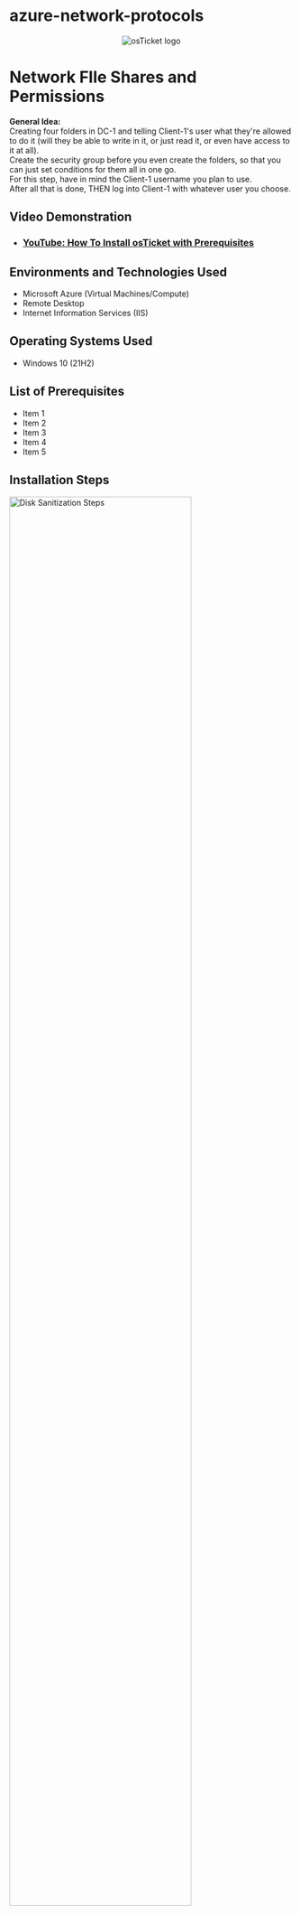 # azure-network-protocols

<p align="center">
<img src="https://i.imgur.com/Clzj7Xs.png" alt="osTicket logo"/>
</p>

<h1>Network FIle Shares and Permissions </h1>
<strong> General Idea: </strong><br>
Creating four folders in DC-1 and telling Client-1's user what they're allowed to do it (will they be able to write in it, or just read it, or even have access to it at all). <br>
Create the security group before you even create the folders, so that you can just set conditions for them all in one go. <br>
For this step, have in mind the Client-1 username you plan to use. <br>
After all that is done, THEN log into Client-1 with whatever user you choose. <br>

<h2>Video Demonstration</h2>

- ### [YouTube: How To Install osTicket with Prerequisites](https://www.youtube.com)

<h2>Environments and Technologies Used</h2>

- Microsoft Azure (Virtual Machines/Compute)
- Remote Desktop
- Internet Information Services (IIS)

<h2>Operating Systems Used </h2>

- Windows 10</b> (21H2)

<h2>List of Prerequisites</h2>

- Item 1
- Item 2
- Item 3
- Item 4
- Item 5

<h2>Installation Steps</h2>

<p>
<img src="https://i.imgur.com/DJmEXEB.png" height="80%" width="80%" alt="Disk Sanitization Steps"/>
</p>
<p>
<strong> Create some sample file shares with various permissions </strong><br>
<strong> Note: ORDER MATTERS! Log in to DC-1 first in order to get a user to log into Client-1 with </strong><br>
<strong> Connect/log into DC-1 as your domain admin account (mydomain.com\jane_admin) </strong><br>
<strong> Connect/log into Client-1 as a normal user (mydomain\<someuser>) </strong><br>
<strong> On DC-1, on the C:\ drive, create 4 folders: “read-access”, “write-access”, “no-access”, “accounting” </strong><br><br> 
<strong> Set the following permissions (share the folder) for the “Domain Users” group: </strong><br>
<strong> Folder: “read-access”, Group: “Domain Users”, Permission: “Read” </strong><br>
<strong> Mnemonic: </strong> D. U. read  <br>
<strong> Folder: “write-access”,  Group: “Domain Users”, Permissions: “Read/Write” </strong><br>
<strong> Mnemonic: </strong> D.U. read or write <br>
<strong> Folder: “no-access”, Group: “Domain Admins”, “Permissions: “Read/Write” </strong><br>
<strong> Mnemonic: </strong> DAd I no READ OR WRITE <br>
<strong> (Skip accounting for now) </strong> <br>
<strong> Mnemonic: </strong> ACCOUNTANTS READ & WRITE <br>

<strong> Attempt to access file shares as a normal user </strong><br> <em>honestly, can skip for now </em>
On Client-1, navigate to the shared folder (start, run, \\dc-1) <br>
Try to access the folders you just created. Which folders can you access? Which folders can you create stuff in? Does it make sense? <br>

<strong> Create an “ACCOUNTANTS” Security Group, assign permissions, an test access </strong><br>
<strong> Go back to DC-1, in Active Directory, create a security group called “ACCOUNTANTS” </strong><br>
On the “accounting” folder you created earlier, set the following permissions: <br>
<strong> Folder: “accounting”, Group: “ACCOUNTANTS”, Permissions: “Read/Write” <br>
On Client-1, as  <someuser>, try to access the accountants folder. It should fail. <br>
Log out of Client-1 as  <someuser> <br>
On DC-1, make <someuser> a member of the “ACCOUNTANTS”  Security Group <br>
Sign back into Client-1 as <someuser> and try to access the “accounting” share in \\DC-1\ - Does it work now? <br>


Essential steps: <br>
Login to DC-1 as mydomain.com\jane_admin (line 44) <br> 
In DC-1:  <br>
Create security group called Accountants [line 61] <br>
Make <someuser> a member of the “ACCOUNTANTS”  Security Group (line 65-68) <br>
Create 4 folders and use mnemonics to set permissions (lines 46-55) <br>
THEN login to Client-1 with <someuser> <br>
Start, run, type: “\\dc-1”; see which folders you can/can't access <br>
</p>
<br />
<p>

</p>
<p>

</p>


<p>
<img src="https://i.imgur.com/DJmEXEB.png" height="80%" width="80%" alt="Disk Sanitization Steps"/>
</p>
<p>
Lorem ipsum dolor sit amet, consectetur adipiscing elit, sed do eiusmod tempor incididunt ut labore et dolore magna aliqua. Ut enim ad minim veniam, quis nostrud exercitation ullamco laboris nisi ut aliquip ex ea commodo consequat. Duis aute irure dolor in reprehenderit in voluptate velit esse cillum dolore eu fugiat nulla pariatur.
</p>
<br />

<p>
<img src="https://i.imgur.com/DJmEXEB.png" height="80%" width="80%" alt="Disk Sanitization Steps"/>
</p>
<p>
Lorem ipsum dolor sit amet, consectetur adipiscing elit, sed do eiusmod tempor incididunt ut labore et dolore magna aliqua. Ut enim ad minim veniam, quis nostrud exercitation ullamco laboris nisi ut aliquip ex ea commodo consequat. Duis aute irure dolor in reprehenderit in voluptate velit esse cillum dolore eu fugiat nulla pariatur.
</p>
<br />

